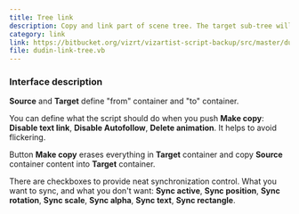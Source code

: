 ```yaml
---
title: Tree link
description: Copy and link part of scene tree. The target sub-tree will be controlled by source sub-tree.
category: link
link: https://bitbucket.org/vizrt/vizartist-script-backup/src/master/dudin-link/dudin-link-tree/
file: dudin-link-tree.vb
---
```


<interface-description image="tree-link.png">

### Interface description

__Source__ and __Target__ define "from" container and "to" container.

You can define what the script should do when you push __Make copy__: __Disable text link__, __Disable Autofollow__, __Delete animation__. It helps to avoid flickering.

Button __Make copy__ erases everything in __Target__ container and copy __Source__ container content into __Target__ container.

There are checkboxes to provide neat synchronization control. What you want to sync, and what you don't want: __Sync active__, __Sync position__, __Sync rotation__, __Sync scale__, __Sync alpha__, __Sync text__, __Sync rectangle__.

</interface-description>
